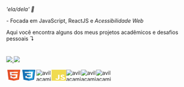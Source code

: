 <em>'ela/dela' 🌻</em>


<p align="left">
  - Focada em JavaScript, ReactJS e <em>Acessibilidade Web</em><br>
</p>

<p align="left">
Aqui você encontra alguns dos meus projetos acadêmicos e desafios pessoais ↴
</p>

#

<div align="left">
  <a href="https://github.com/avilacamilla">
  <img height="150em" src="https://github-readme-stats.vercel.app/api?username=avilacamilla&show_icons=true&theme=dracula&include_all_commits=true&count_private=true"/>
  <img height="150em" src="https://github-readme-stats.vercel.app/api/top-langs/?username=avilacamilla&layout=compact&langs_count=7&theme=dracula"/>
</div>

<div align="left" style="display: inline_block"><br>

  <img align="left" alt="avilacamilla-logo-HTML" height="30" width="40" src="https://raw.githubusercontent.com/devicons/devicon/master/icons/html5/html5-original.svg">
  
  <img align="left" alt="avilacamilla-logo-CSS" height="30" width="40" src="https://raw.githubusercontent.com/devicons/devicon/master/icons/css3/css3-original.svg">
  
  <img align="left" alt="avilacamilla-logo-bootstrap" height="30" width="40" src="https://www.svgrepo.com/show/353498/bootstrap.svg">
  
  <img align="left" alt="avilacamilla-logo-Javascript" height="30" width="40" src="https://raw.githubusercontent.com/devicons/devicon/master/icons/javascript/javascript-plain.svg">
  
  <img align="left" alt="avilacamilla-logo-React" height="30" width="40" src="https://www.svgrepo.com/show/354259/react.svg">
  
  <img align="left" alt="avilacamilla-logo-NodeJs" height="30" width="40" src="https://www.svgrepo.com/show/378837/node.svg">
  
  <img align="left" alt="avilacamilla-logo-Java" height="30" width="40" src="https://www.svgrepo.com/show/184143/java.svg"> 
    
</div>
